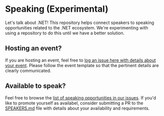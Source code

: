 # Speaking (Experimental)

Let's talk about .NET! This repository helps connect speakers to speaking opportunities related to the .NET ecosystem. We're experimenting with using a repository to do this until we have a better solution.

## Hosting an event?

If you are hosting an event, feel free to [log an issue here with details about your event](https://github.com/dotnet-foundation/speaking/issues/new). Please follow the event template so that the pertinent details are clearly communicated.

## Available to speak?

Feel free to browse the [list of speaking opportunities in our issues](https://github.com/dotnet-foundation/speaking/issues). If you'd like to promote yourself as availabel, consider submitting a PR to the [SPEAKERS.md](SPEAKERS.md) file with details about your availability and requirements.

